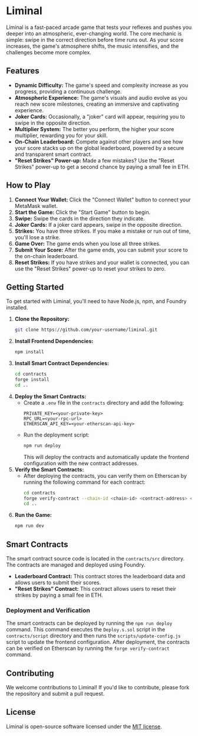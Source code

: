 # Liminal

Liminal is a fast-paced arcade game that tests your reflexes and pushes you deeper into an atmospheric, ever-changing world. The core mechanic is simple: swipe in the correct direction before time runs out. As your score increases, the game's atmosphere shifts, the music intensifies, and the challenges become more complex.

## Features

- **Dynamic Difficulty:** The game's speed and complexity increase as you progress, providing a continuous challenge.
- **Atmospheric Experience:** The game's visuals and audio evolve as you reach new score milestones, creating an immersive and captivating experience.
- **Joker Cards:** Occasionally, a "joker" card will appear, requiring you to swipe in the opposite direction.
- **Multiplier System:** The better you perform, the higher your score multiplier, rewarding you for your skill.
- **On-Chain Leaderboard:** Compete against other players and see how your score stacks up on the global leaderboard, powered by a secure and transparent smart contract.
- **"Reset Strikes" Power-up:** Made a few mistakes? Use the "Reset Strikes" power-up to get a second chance by paying a small fee in ETH.

## How to Play

1.  **Connect Your Wallet:** Click the "Connect Wallet" button to connect your MetaMask wallet.
2.  **Start the Game:** Click the "Start Game" button to begin.
3.  **Swipe:** Swipe the cards in the direction they indicate.
4.  **Joker Cards:** If a joker card appears, swipe in the opposite direction.
5.  **Strikes:** You have three strikes. If you make a mistake or run out of time, you'll lose a strike.
6.  **Game Over:** The game ends when you lose all three strikes.
7.  **Submit Your Score:** After the game ends, you can submit your score to the on-chain leaderboard.
8.  **Reset Strikes:** If you have strikes and your wallet is connected, you can use the "Reset Strikes" power-up to reset your strikes to zero.

## Getting Started

To get started with Liminal, you'll need to have Node.js, npm, and Foundry installed.

1.  **Clone the Repository:**
    ```bash
    git clone https://github.com/your-username/liminal.git
    ```
2.  **Install Frontend Dependencies:**
    ```bash
    npm install
    ```
3.  **Install Smart Contract Dependencies:**
    ```bash
    cd contracts
    forge install
    cd ..
    ```
4.  **Deploy the Smart Contracts:**
    -   Create a `.env` file in the `contracts` directory and add the following:
        ```
        PRIVATE_KEY=<your-private-key>
        RPC_URL=<your-rpc-url>
        ETHERSCAN_API_KEY=<your-etherscan-api-key>
        ```
    -   Run the deployment script:
        ```bash
        npm run deploy
        ```
        This will deploy the contracts and automatically update the frontend configuration with the new contract addresses.
5.  **Verify the Smart Contracts:**
    -   After deploying the contracts, you can verify them on Etherscan by running the following command for each contract:
        ```bash
        cd contracts
        forge verify-contract --chain-id <chain-id> <contract-address> <contract-name> --etherscan-api-key $ETHERSCAN_API_KEY
        cd ..
        ```
6.  **Run the Game:**
    ```bash
    npm run dev
    ```

## Smart Contracts

The smart contract source code is located in the `contracts/src` directory. The contracts are managed and deployed using Foundry.

-   **Leaderboard Contract:** This contract stores the leaderboard data and allows users to submit their scores.
-   **"Reset Strikes" Contract:** This contract allows users to reset their strikes by paying a small fee in ETH.

### Deployment and Verification

The smart contracts can be deployed by running the `npm run deploy` command. This command executes the `Deploy.s.sol` script in the `contracts/script` directory and then runs the `scripts/update-config.js` script to update the frontend configuration. After deployment, the contracts can be verified on Etherscan by running the `forge verify-contract` command.

## Contributing

We welcome contributions to Liminal! If you'd like to contribute, please fork the repository and submit a pull request.

## License

Liminal is open-source software licensed under the [MIT license](https://opensource.org/licenses/MIT).